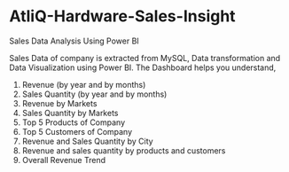 # AtliQ-Hardware-Sales-Insight
Sales Data Analysis Using Power BI

Sales Data of company is extracted from MySQL, Data transformation and Data Visualization using Power BI.
The Dashboard helps you understand,
1. Revenue (by year and by months)
2. Sales Quantity (by year and by months)
3. Revenue by Markets
4. Sales Quantity by Markets
5. Top 5 Products of Company
6. Top 5 Customers of Company
7. Revenue and Sales Quantity by City
8. Revenue and sales quantity by products and customers
9. Overall Revenue Trend
